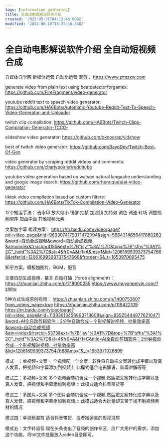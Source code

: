 ```yaml
---
tags: [information gathering]
title: 全自动电影解说软件介绍
created: '2022-05-31T04:12:46.000Z'
modified: '2022-08-18T15:25:16.368Z'
---
```


# 全自动电影解说软件介绍 全自动短视频合成

自媒体自学网 新媒体运营 自动化运营 混剪：
https://www.zmtzxw.com

generate video from plain text using beatdetectorforgames:
https://github.com/FireFragment/video-generator

youtube reddit text to speech video generator:
https://github.com/HA6Bots/Automatic-Youtube-Reddit-Text-To-Speech-Video-Generator-and-Uploader

twitch clip compilation:
https://github.com/HA6Bots/Twitch-Clips-Compilation-Generator-TCCG-

slideshow video generator:
https://github.com/oknoorap/vidshow

best of twitch video generator:
https://github.com/BayoDev/Twitch-Best-Of-Gen

video generator by scraping reddit videos and comments:
https://github.com/charlypoirier/redditube

youtube video generation based on watson natural languahe understanding and google image search:
https://github.com/rhenriquea/ai-video-generator

tiktok video compilation based on custom filters:
https://github.com/HA6Bots/TikTok-Compilation-Video-Generator

12个搬运手法：
去水印 放大缩小 镜像 抽帧 加滤镜 加特效 调色 调速 转场 调整视频顺序 加画中画 其他视频元素

文案加字幕 朗读方案：
https://m.baidu.com/video/page?pd=video_page&nid=9603074179371472094&sign=5664314656417860263&word=自动合成视频&oword=自动合成视频&atn=index&frsrcid=4185&ext=%7B"jsy"%3A1%7D&top=%7B"sfhs"%3A1%2C"_hold"%3A2%7D&sl=4&fr0=A&fr1=A&ms=1&lid=12061699393737547668&referlid=12061699393737547668&frorder=6&_t=1653970095475

知乎方案，模板加图片，BGM，配音

文章自动生成视频，幕言 自动打轴（force alignment）：
https://zhuanlan.zhihu.com/p/218000255
https://www.muyanpeiyin.com/?zhihu

5种方式生成原创视频：
https://zhuanlan.zhihu.com/p/140075360?from_voters_page=true
https://zhuanlan.zhihu.com/p/119422109
https://m.baidu.com/video/page?pd=video_page&nid=11383613456893718608&sign=855254448776210471&word=AI全自动剪辑软件：2分钟自动合成一个影视解说视频，批量效率高&oword=自动合成视频&atn=index&frsrcid=5373&ext=%7B"jsy"%3A1%7D&top=%7B"sfhs"%3A1%2C"_hold"%3A2%7D&sl=4&fr0=A&fr1=C&title=AI全自动剪辑软件：2分钟自动合成一个影视解说视频，批量效率高&lid=12061699393737547668&ms=1&_t=1653971026899

模式一：单视频+文案
一个视频配一个文案，软件将自动把文案转化成字幕以及真人发音，把视频和字幕添加到视频上
此模式适合电影解说，新闻讲解等等

模式二：多视频+文案
多个视频会随机合成一个视频,然后把文案转化成字幕以及真人发音，把视频和字幕添加到视频上
此模式适合抖音带货等

模式三：多图片+文案
多个图片会随机合成一个视频,然后把文案转化成字幕以及真人发音，把视频和字幕添加到视频上
此模式适合大批量却又苦于找不到视频素材的情况

模式四：单视频混剪
适合抖音带货，或者搬运类的影视混剪

模式五：文字转语音
现在头条也出了音频的创作专区，应广大用户的需求，添加这个功能，将txt文件批量放入video目录即可。
